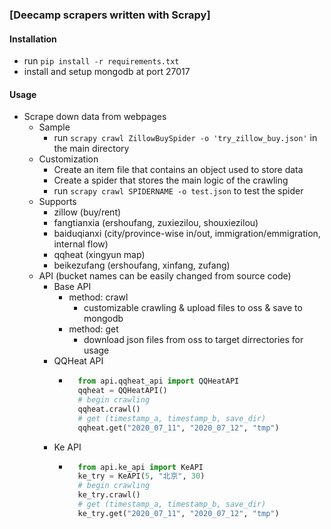 ### [Deecamp scrapers written with Scrapy]


#### Installation
- run `pip install -r requirements.txt` 
- install and setup mongodb at port 27017

#### Usage
- Scrape down data from webpages
    - Sample
        - run `scrapy crawl ZillowBuySpider -o 'try_zillow_buy.json'` in the main directory
    - Customization
        - Create an item file that contains an object used to store data
        - Create a spider that stores the main logic of the crawling
        - run `scrapy crawl SPIDERNAME -o test.json` to test the spider
    - Supports
        - zillow (buy/rent)
        - fangtianxia (ershoufang, zuxiezilou, shouxiezilou)
        - baiduqianxi (city/province-wise in/out, immigration/emmigration, internal flow)
        - qqheat (xingyun map)
        - beikezufang (ershoufang, xinfang, zufang)
    - API (bucket names can be easily changed from source code)
        - Base API
            - method: crawl
                - customizable crawling & upload files to oss & save to mongodb
            - method: get
                - download json files from oss to target dirrectories for usage
        - QQHeat API
            - ```python
                from api.qqheat_api import QQHeatAPI
                qqheat = QQHeatAPI()
                # begin crawling
                qqheat.crawl()
                # get (timestamp_a, timestamp_b, save_dir)
                qqheat.get("2020_07_11", "2020_07_12", "tmp")

              ```
        - Ke API
            - ```python
                from api.ke_api import KeAPI  
                ke_try = KeAPI(5, "北京", 30)
                # begin crawling
                ke_try.crawl() 
                # get (timestamp_a, timestamp_b, save_dir)
                ke_try.get("2020_07_11", "2020_07_12", "tmp")
              ```